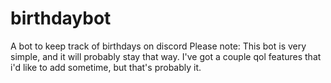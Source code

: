 # birthdaybot
A bot to keep track of birthdays on discord
Please note: This bot is very simple, and it will probably stay that way. I've got a couple qol features that i'd like to add sometime, but that's probably it.
